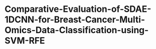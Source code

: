 # Comparative-Evaluation-of-SDAE-1DCNN-for-Breast-Cancer-Multi-Omics-Data-Classification-using-SVM-RFE